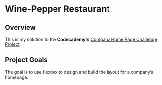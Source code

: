 # Wine-Pepper Restaurant 


## Overview
This is my solution to the **Codecademy's** [Company Home Page Challenge Project](https://www.codecademy.com/projects/practice/company-page-with-flexbox).

## Project Goals
The goal is to use flexbox to design and build the layout for a company’s homepage. 
